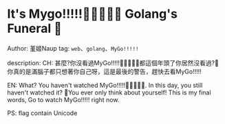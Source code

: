 # It's Mygo!!!!!🎤🎸🎸🥁🎸 Golang's Funeral 🎹
Author: 堇姬Naup
tag: `web`、`golang`、`MyGo!!!!!`

description:
CH:
甚麼?你沒看過MyGo!!!!!🎤🎸🎸🥁🎸都這個年頭了你居然沒看過?🎹你真的是滿腦子都只想著你自己呀，這是最後的警告，趕快去看MyGo!!!!!

EN:
What? You haven't watched MyGo!!!!!🎤🎸🎸🥁🎸. In this day, you still haven't watched it? 🎹You ever only think about yourself! This is my final words, Go to watch MyGo!!!!! right now.

PS: flag contain Unicode
